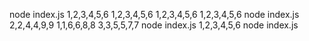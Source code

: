 node index.js 1,2,3,4,5,6 1,2,3,4,5,6 1,2,3,4,5,6 1,2,3,4,5,6
node index.js 2,2,4,4,9,9 1,1,6,6,8,8 3,3,5,5,7,7
node index.js 1,2,3,4,5,6
node index.js